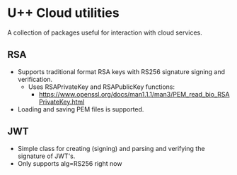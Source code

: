 U++ Cloud utilities
===
A collection of packages useful for interaction with cloud services.

RSA
---
- Supports traditional format RSA keys with RS256 signature signing and verification.
  - Uses RSAPrivateKey and RSAPublicKey functions:
    - https://www.openssl.org/docs/man1.1.1/man3/PEM_read_bio_RSAPrivateKey.html
- Loading and saving PEM files is supported.

JWT
---
- Simple class for creating (signing) and parsing and verifying the signature of JWT's.
- Only supports alg=RS256 right now
